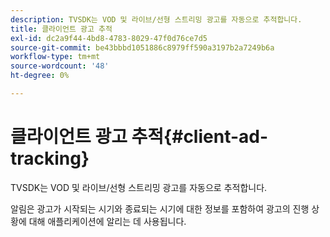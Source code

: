 ```yaml
---
description: TVSDK는 VOD 및 라이브/선형 스트리밍 광고를 자동으로 추적합니다.
title: 클라이언트 광고 추적
exl-id: dc2a9f44-4bd8-4783-8029-47f0d76ce7d5
source-git-commit: be43bbbd1051886c8979ff590a3197b2a7249b6a
workflow-type: tm+mt
source-wordcount: '48'
ht-degree: 0%

---
```


# 클라이언트 광고 추적{#client-ad-tracking}

TVSDK는 VOD 및 라이브/선형 스트리밍 광고를 자동으로 추적합니다.

알림은 광고가 시작되는 시기와 종료되는 시기에 대한 정보를 포함하여 광고의 진행 상황에 대해 애플리케이션에 알리는 데 사용됩니다.
